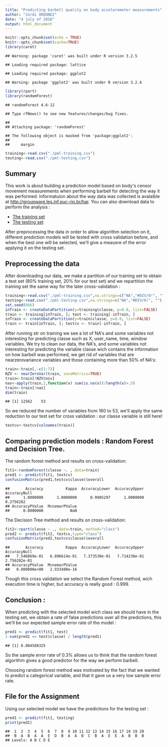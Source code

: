 ```yaml
---
title: "Predicting barbell quality on body accelerometer measurements"
author: "Jordi ORDONEZ"
date: "4 july of 2016"
output: html_document
---
```



```r
knitr::opts_chunk$set(echo = TRUE)
knitr::opts_chunk$set(cache=TRUE)
library(caret)
```

```
## Warning: package 'caret' was built under R version 3.2.5
```

```
## Loading required package: lattice
```

```
## Loading required package: ggplot2
```

```
## Warning: package 'ggplot2' was built under R version 3.2.4
```

```r
library(rpart)
library(randomForest)
```

```
## randomForest 4.6-12
```

```
## Type rfNews() to see new features/changes/bug fixes.
```

```
## 
## Attaching package: 'randomForest'
```

```
## The following object is masked from 'package:ggplot2':
## 
##     margin
```

```r
training<-read.csv("./pml-training.csv")
testing<-read.csv("./pml-testing.csv")
```

## Summary

This work is about building a prediction model based on body's censor movement measurements when performing barbell for detecting the way it was performed. Informatuion about the way data was collected is avalaible at <http://groupware.les.inf.puc-rio.br/har>.
You can also download data to perform the analysis :

* [The training set](http://d396qusza40orc.cloudfront.net/predmachlearn/pml-training.csv)
* [The testing set](http://d396qusza40orc.cloudfront.net/predmachlearn/pml-testing.csv)

After preprocessing the data in order to allow algorithm selection on it, different prediction models will be tested with cross validation before, and when the best one will be selected, we'll give a meausre of the error applying it on the testing set.


## Preprocessing the data

After downloading our data, we make a partition of our training set to obtain a test set (80% training set, 20% for our test set) and we repartition the training set the same way for the later cross-validation :


```r
training<-read.csv("./pml-training.csv",na.strings=c("NA","#DIV/0!", ""))
testing<-read.csv("./pml-testing.csv",na.strings=c("NA","#DIV/0!", ""))
set.seed(666)
inTrain <- createDataPartition(y=training$classe, p=0.8, list=FALSE)
train <- training[inTrain, ]; test <- training[-inTrain, ]
inTrain <- createDataPartition(y=train$classe, p=0.8, list=FALSE)
train <- train[inTrain, ]; testcv <- train[-inTrain, ]
```

After running str on training we see a lot of NA's  and some variables not interesting for predicting classe such as X, user_name, time, window variables.
We try to clean our data, the NA's, and some variables not interesting for predicting the variable classe wich contains the information on how barbell was performed, we get rid of variables that are nearzerovariance variables and those containing more than 50% of NA's:


```r
train<-train[,-c(1:7)]
NZV <- nearZeroVar(train, saveMetrics=TRUE)
train<-train[!NZV$nzv]
nas<-apply(train,2,function(x) sum(is.na(x))/length(x)>.5)
train<-train[!nas]
dim(train)
```

```
## [1] 12562    53
```

So we reduced the number of variables from 160 to 53, we'll apply the same reduction to our test set for cross validation : our classe variable is still here! 


```r
testcv<-testcv[colnames(train)]
```


## Comparing prediction models : Random Forest and Decision Tree.

The random forest method and results on cross-validation:


```r
fit1<-randomForest(classe ~. , data=train)
pred1 <- predict(fit1, testcv)
confusionMatrix(pred1,testcv$classe)$overall
```

```
##       Accuracy          Kappa  AccuracyLower  AccuracyUpper   AccuracyNull 
##      1.0000000      1.0000000      0.9985297      1.0000000      0.2756282 
## AccuracyPValue  McnemarPValue 
##      0.0000000            NaN
```

The Decision Tree method and results on cross-validation:


```r
fit2<-rpart(classe ~ ., data=train, method="class")
pred2 <- predict(fit2, testcv,type="class")
confusionMatrix(pred2,testcv$classe)$overall
```

```
##       Accuracy          Kappa  AccuracyLower  AccuracyUpper   AccuracyNull 
##   7.546869e-01   6.896614e-01   7.373530e-01   7.714238e-01   2.756282e-01 
## AccuracyPValue  McnemarPValue 
##   0.000000e+00   2.933480e-16
```

Trough this cross validation we select the Random Forest method, wich execution time is higher, but accuracy is really good : 0.999.

## Conclusion :

When predicting with the selected model wich class we should have in the testing set, we obtain a rate of false predictions over all the predictions, this we'll be our expected sample error rate of the model :


```r
pred1 <- predict(fit1, test)
1-sum(pred1 == test$classe) / length(pred1)
```

```
## [1] 0.004588325
```

So the sample error rate of 0.3% allows us to think that the random forest algorithm gives a good predictor for the way we perform barbell.

Choosing random forest method was motivated by the fact that we wanted to predict a categorical variable, and that it gave us a very low sample error rate.

## File for the Assignment

Using our selected model we have the predictions for the testing set :


```r
pred1 <- predict(fit1, testing)
print(pred1)
```

```
##  1  2  3  4  5  6  7  8  9 10 11 12 13 14 15 16 17 18 19 20 
##  B  A  B  A  A  E  D  B  A  A  B  C  B  A  E  E  A  B  B  B 
## Levels: A B C D E
```



